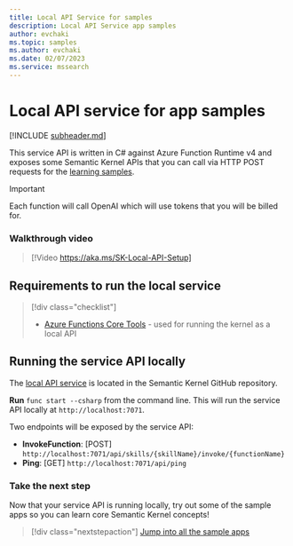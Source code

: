 ```yaml
---
title: Local API Service for samples
description: Local API Service app samples
author: evchaki
ms.topic: samples
ms.author: evchaki
ms.date: 02/07/2023
ms.service: mssearch
---
```

# Local API service for app samples

[!INCLUDE [subheader.md](../includes/pat_large.md)]

This service API is written in C# against Azure Function Runtime v4 and exposes some Semantic Kernel APIs that you can call via HTTP POST requests for the [learning samples](/semantic-kernel/samples).

> [!IMPORTANT]
> Each function will call OpenAI which will use tokens that you will be billed for. 

### Walkthrough video

>[!Video https://aka.ms/SK-Local-API-Setup]

## Requirements to run the local service

> [!div class="checklist"]
> * [Azure Functions Core Tools](/azure/azure-functions/functions-run-local) - used for running the kernel as a local API

## Running the service API locally

The [local API service](https://aka.ms/sk/repo/api-azure-function) is located in the Semantic Kernel GitHub repository.

**Run** `func start --csharp` from the command line. This will run the service API locally at `http://localhost:7071`.

Two endpoints will be exposed by the service API:

-   **InvokeFunction**: [POST] `http://localhost:7071/api/skills/{skillName}/invoke/{functionName}`
-   **Ping**: [GET] `http://localhost:7071/api/ping`

### Take the next step

Now that your service API is running locally, try out some of the sample apps so you can learn core Semantic Kernel concepts!  

> [!div class="nextstepaction"]
> [Jump into all the sample apps](/semantic-kernel/samples)
